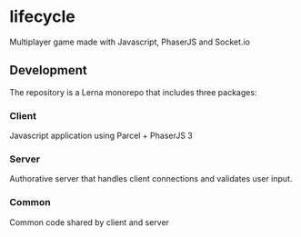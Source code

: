 # lifecycle

Multiplayer game made with Javascript, PhaserJS and Socket.io

## Development

The repository is a Lerna monorepo that includes three packages:

### Client

Javascript application using Parcel + PhaserJS 3

### Server

Authorative server that handles client connections and validates user input.

### Common

Common code shared by client and server
